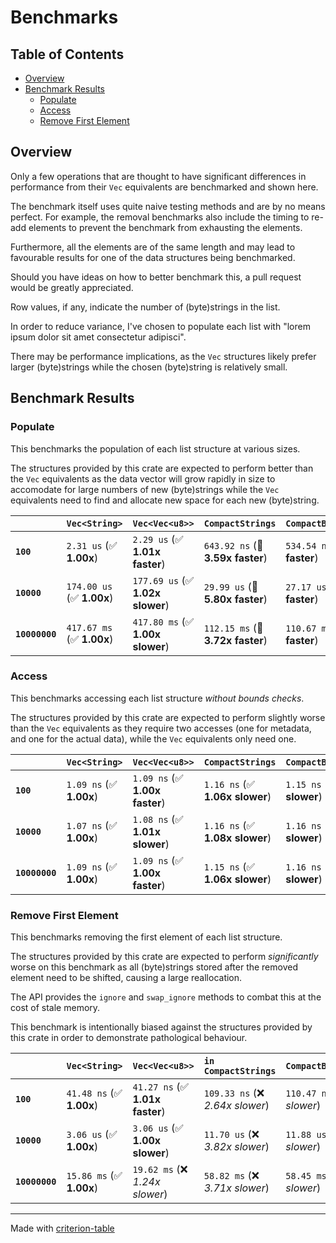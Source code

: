 # Benchmarks

## Table of Contents

- [Overview](#overview)
- [Benchmark Results](#benchmark-results)
    - [Populate](#populate)
    - [Access](#access)
    - [Remove First Element](#remove-first-element)

## Overview

Only a few operations that are thought to have significant differences in
performance from their `Vec` equivalents are benchmarked and shown here.

The benchmark itself uses quite naive testing methods and are by no means
perfect. For example, the removal benchmarks also include the timing to
re-add elements to prevent the benchmark from exhausting the elements.

Furthermore, all the elements are of the same length and may lead to
favourable results for one of the data structures being benchmarked.

Should you have ideas on how to better benchmark this, a pull request
would be greatly appreciated.

Row values, if any, indicate the number of (byte)strings in the list.

In order to reduce variance, I've chosen to populate each list with
"lorem ipsum dolor sit amet consectetur adipisci".

There may be performance implications, as the `Vec` structures likely
prefer larger (byte)strings while the chosen (byte)string is relatively small.

## Benchmark Results

### Populate

This benchmarks the population of each list structure at various sizes.

The structures provided by this crate are expected to perform better than
the `Vec` equivalents as the data vector will grow rapidly in size to
accomodate for large numbers of new (byte)strings while the `Vec` equivalents
need to find and allocate new space for each new (byte)string.

|                | `Vec<String>`             | `Vec<Vec<u8>>`                   | `CompactStrings`                 | `CompactBytestrings`              |
|:---------------|:--------------------------|:---------------------------------|:---------------------------------|:--------------------------------- |
| **`100`**      | `2.31 us` (✅ **1.00x**)   | `2.29 us` (✅ **1.01x faster**)   | `643.92 ns` (🚀 **3.59x faster**) | `534.54 ns` (🚀 **4.32x faster**)  |
| **`10000`**    | `174.00 us` (✅ **1.00x**) | `177.69 us` (✅ **1.02x slower**) | `29.99 us` (🚀 **5.80x faster**)  | `27.17 us` (🚀 **6.40x faster**)   |
| **`10000000`** | `417.67 ms` (✅ **1.00x**) | `417.80 ms` (✅ **1.00x slower**) | `112.15 ms` (🚀 **3.72x faster**) | `110.67 ms` (🚀 **3.77x faster**)  |

### Access

This benchmarks accessing each list structure *without bounds checks*.

The structures provided by this crate are expected to perform slightly worse
than the `Vec` equivalents as they require two accesses (one for metadata,
and one for the actual data), while the `Vec` equivalents only need one.

|                | `Vec<String>`           | `Vec<Vec<u8>>`                 | `CompactStrings`               | `CompactBytestrings`            |
|:---------------|:------------------------|:-------------------------------|:-------------------------------|:------------------------------- |
| **`100`**      | `1.09 ns` (✅ **1.00x**) | `1.09 ns` (✅ **1.00x faster**) | `1.16 ns` (✅ **1.06x slower**) | `1.15 ns` (✅ **1.06x slower**)  |
| **`10000`**    | `1.07 ns` (✅ **1.00x**) | `1.08 ns` (✅ **1.01x slower**) | `1.16 ns` (✅ **1.08x slower**) | `1.16 ns` (✅ **1.08x slower**)  |
| **`10000000`** | `1.09 ns` (✅ **1.00x**) | `1.09 ns` (✅ **1.00x faster**) | `1.15 ns` (✅ **1.06x slower**) | `1.16 ns` (✅ **1.07x slower**)  |

### Remove First Element

This benchmarks removing the first element of each list structure.

The structures provided by this crate are expected to perform *significantly* worse
on this benchmark as all (byte)strings stored after the removed element need to
be shifted, causing a large reallocation.

The API provides the `ignore` and `swap_ignore` methods to combat this
at the cost of stale memory.

This benchmark is intentionally biased against the structures provided by this crate
in order to demonstrate pathological behaviour.

|                | `Vec<String>`            | `Vec<Vec<u8>>`                  | `in CompactStrings`              | `CompactBytestrings`              |
|:---------------|:-------------------------|:--------------------------------|:---------------------------------|:--------------------------------- |
| **`100`**      | `41.48 ns` (✅ **1.00x**) | `41.27 ns` (✅ **1.01x faster**) | `109.33 ns` (❌ *2.64x slower*)   | `110.47 ns` (❌ *2.66x slower*)    |
| **`10000`**    | `3.06 us` (✅ **1.00x**)  | `3.06 us` (✅ **1.00x slower**)  | `11.70 us` (❌ *3.82x slower*)    | `11.88 us` (❌ *3.88x slower*)     |
| **`10000000`** | `15.86 ms` (✅ **1.00x**) | `19.62 ms` (❌ *1.24x slower*)   | `58.82 ms` (❌ *3.71x slower*)    | `58.45 ms` (❌ *3.69x slower*)     |

---
Made with [criterion-table](https://github.com/nu11ptr/criterion-table)


